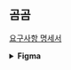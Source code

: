 ## 곰곰

[요구사항 명세서](https://spot-chill-154.notion.site/32d9daaaf675419ebc7c52ba81ebdc8c)

<details>
<summary><b>Figma</b></summary>
<div markdown="1">

<br/>

### Main Page

<img src="img/Main_Page_1.png"/>

<img src="img/Main_Page_2.png"/>

<img src="img/Main_Page_3.png"/>

<img src="img/Main_Page_4.png"/>

### Colors

<img src="img/Colors.png"/>
 
</div>
</details>
